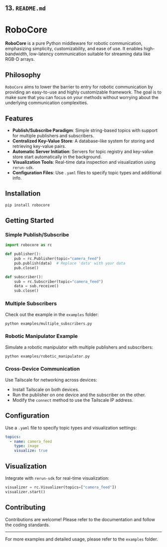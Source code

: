 ## **13. `README.md`**

# RoboCore

**RoboCore** is a pure Python middleware for robotic communication, emphasizing simplicity, customizability, and ease of use. It enables high-bandwidth, low-latency communication suitable for streaming data like RGB-D arrays.

## Philosophy

`RoboCore` aims to lower the barrier to entry for robotic communication by providing an easy-to-use and highly customizable framework. The goal is to make sure that you can focus on your methods without worrying about the underlying communication complexities.

## Features

- **Publish/Subscribe Paradigm**: Simple string-based topics with support for multiple publishers and subscribers.
- **Centralized Key-Value Store**: A database-like system for storing and retrieving key-value pairs.
- **Automatic Server Initiation**: Servers for topic registry and key-value store start automatically in the background.
- **Visualization Tools**: Real-time data inspection and visualization using `rerun-sdk`.
- **Configuration Files**: Use `.yaml` files to specify topic types and additional info.

## Installation

```bash
pip install robocore
```

## Getting Started

### Simple Publish/Subscribe

```python
import robocore as rc

def publisher():
    pub = rc.Publisher(topic="camera_feed")
    pub.publish(data)  # Replace 'data' with your data
    pub.close()

def subscriber():
    sub = rc.Subscriber(topic="camera_feed")
    data = sub.receive()
    sub.close()
```

### Multiple Subscribers

Check out the example in the `examples` folder:

```bash
python examples/multiple_subscribers.py
```

### Robotic Manipulator Example

Simulate a robotic manipulator with multiple publishers and subscribers:

```bash
python examples/robotic_manipulator.py
```

### Cross-Device Communication

Use Tailscale for networking across devices:

- Install Tailscale on both devices.
- Run the publisher on one device and the subscriber on the other.
- Modify the `connect` method to use the Tailscale IP address.

## Configuration

Use a `.yaml` file to specify topic types and visualization settings:

```yaml
topics:
  - name: camera_feed
    type: image
    visualize: true
```

## Visualization

Integrate with `rerun-sdk` for real-time visualization:

```python
visualizer = rc.Visualizer(topics=["camera_feed"])
visualizer.start()
```

## Contributing

Contributions are welcome! Please refer to the documentation and follow the coding standards.

---

For more examples and detailed usage, please refer to the `examples` folder.